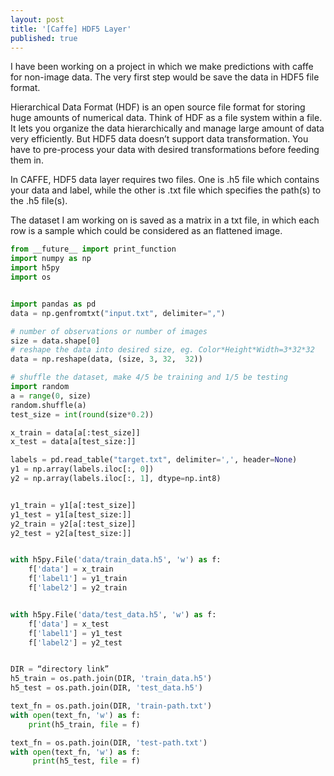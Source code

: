```yaml
---
layout: post
title: '[Caffe] HDF5 Layer'
published: true
---
```

I have been working on a project in which we make predictions with caffe for non-image data. The very first step would be save the data in HDF5 file format.  
	
Hierarchical Data Format (HDF) is an open source file format for storing huge amounts of numerical data. Think of HDF as a file system within a file. It lets you organize the data hierarchically and manage large amount of data very efficiently. But HDF5 data doesn’t support data transformation. You have to pre-process your data with desired transformations before feeding them in.

In CAFFE, HDF5 data layer requires two files. One is .h5 file which contains your data and label, while the other is .txt file which specifies the path(s) to the .h5 file(s).

The dataset I am working on is saved as a matrix in a txt file, in which each row is a sample which could be considered as an flattened image.

```python
from __future__ import print_function
import numpy as np
import h5py
import os


import pandas as pd
data = np.genfromtxt("input.txt", delimiter=",")

# number of observations or number of images
size = data.shape[0]
# reshape the data into desired size, eg. Color*Height*Width=3*32*32
data = np.reshape(data, (size, 3, 32,  32))

# shuffle the dataset, make 4/5 be training and 1/5 be testing
import random
a = range(0, size)
random.shuffle(a)
test_size = int(round(size*0.2))

x_train = data[a[:test_size]]
x_test = data[a[test_size:]]

labels = pd.read_table("target.txt", delimiter=',', header=None)
y1 = np.array(labels.iloc[:, 0])
y2 = np.array(labels.iloc[:, 1], dtype=np.int8)


y1_train = y1[a[:test_size]]
y1_test = y1[a[test_size:]]
y2_train = y2[a[:test_size]]
y2_test = y2[a[test_size:]]


with h5py.File('data/train_data.h5', 'w') as f:
    f['data'] = x_train
    f['label1'] = y1_train
    f['label2'] = y2_train


with h5py.File('data/test_data.h5', 'w') as f:
    f['data'] = x_test
    f['label1'] = y1_test
    f['label2'] = y2_test


DIR = “directory link”
h5_train = os.path.join(DIR, 'train_data.h5')
h5_test = os.path.join(DIR, 'test_data.h5')

text_fn = os.path.join(DIR, 'train-path.txt')
with open(text_fn, 'w') as f:
    print(h5_train, file = f)

text_fn = os.path.join(DIR, 'test-path.txt')
with open(text_fn, 'w') as f:
     print(h5_test, file = f)

```
